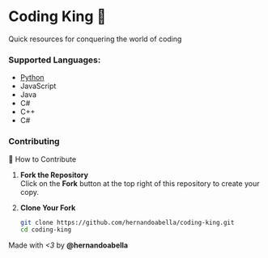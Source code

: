 # Coding King 🤴
Quick resources for conquering the world of coding

### Supported Languages:
- [Python](./programing-languages/python/python.md)
- JavaScript
- Java
- C#
- C++
- C#

### Contributing
📌 How to Contribute

1. **Fork the Repository**  
   Click on the **Fork** button at the top right of this repository to create your copy.

2. **Clone Your Fork**  
   ```bash
   git clone https://github.com/hernandoabella/coding-king.git
   cd coding-king

Made with *<3* by **@hernandoabella**
